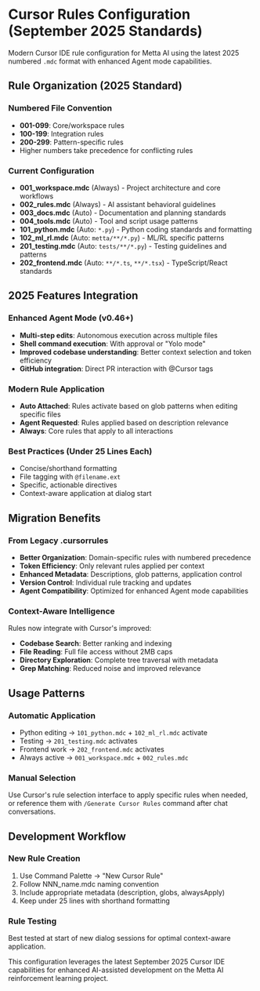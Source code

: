 # Cursor Rules Configuration (September 2025 Standards)

Modern Cursor IDE rule configuration for Metta AI using the latest 2025 numbered `.mdc` format with enhanced Agent mode capabilities.

## Rule Organization (2025 Standard)

### Numbered File Convention
- **001-099**: Core/workspace rules  
- **100-199**: Integration rules
- **200-299**: Pattern-specific rules
- Higher numbers take precedence for conflicting rules

### Current Configuration
- **001_workspace.mdc** (Always) - Project architecture and core workflows
- **002_rules.mdc** (Always) - AI assistant behavioral guidelines  
- **003_docs.mdc** (Auto) - Documentation and planning standards
- **004_tools.mdc** (Auto) - Tool and script usage patterns
- **101_python.mdc** (Auto: `*.py`) - Python coding standards and formatting
- **102_ml_rl.mdc** (Auto: `metta/**/*.py`) - ML/RL specific patterns
- **201_testing.mdc** (Auto: `tests/**/*.py`) - Testing guidelines and patterns  
- **202_frontend.mdc** (Auto: `**/*.ts`, `**/*.tsx`) - TypeScript/React standards

## 2025 Features Integration

### Enhanced Agent Mode (v0.46+)
- **Multi-step edits**: Autonomous execution across multiple files
- **Shell command execution**: With approval or "Yolo mode"
- **Improved codebase understanding**: Better context selection and token efficiency
- **GitHub integration**: Direct PR interaction with @Cursor tags

### Modern Rule Application
- **Auto Attached**: Rules activate based on glob patterns when editing specific files
- **Agent Requested**: Rules applied based on description relevance
- **Always**: Core rules that apply to all interactions

### Best Practices (Under 25 Lines Each)
- Concise/shorthand formatting
- File tagging with `@filename.ext`
- Specific, actionable directives
- Context-aware application at dialog start

## Migration Benefits

### From Legacy .cursorrules
- **Better Organization**: Domain-specific rules with numbered precedence
- **Token Efficiency**: Only relevant rules applied per context
- **Enhanced Metadata**: Descriptions, glob patterns, application control
- **Version Control**: Individual rule tracking and updates
- **Agent Compatibility**: Optimized for enhanced Agent mode capabilities

### Context-Aware Intelligence  
Rules now integrate with Cursor's improved:
- **Codebase Search**: Better ranking and indexing
- **File Reading**: Full file access without 2MB caps
- **Directory Exploration**: Complete tree traversal with metadata
- **Grep Matching**: Reduced noise and improved relevance

## Usage Patterns

### Automatic Application
- Python editing → `101_python.mdc` + `102_ml_rl.mdc` activate
- Testing → `201_testing.mdc` activates  
- Frontend work → `202_frontend.mdc` activates
- Always active → `001_workspace.mdc` + `002_rules.mdc`

### Manual Selection
Use Cursor's rule selection interface to apply specific rules when needed, or reference them with `/Generate Cursor Rules` command after chat conversations.

## Development Workflow

### New Rule Creation
1. Use Command Palette → "New Cursor Rule"
2. Follow NNN_name.mdc naming convention
3. Include appropriate metadata (description, globs, alwaysApply)
4. Keep under 25 lines with shorthand formatting

### Rule Testing
Best tested at start of new dialog sessions for optimal context-aware application.

This configuration leverages the latest September 2025 Cursor IDE capabilities for enhanced AI-assisted development on the Metta AI reinforcement learning project.